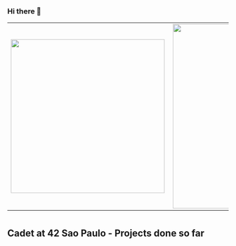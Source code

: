 ### Hi there 👋

<table>
    <tr>
       <td><img width="350px" align="left" src="https://github-readme-stats.vercel.app/api/top-langs/?username=yuh-m&hide=html&layout=compact&theme=dracula" /></td>
      <td><img width="420px" align="left" src="https://github-readme-stats.vercel.app/api?username=yuh-m&theme=dracula"/></td>
    </tr>    
</table>

#
## Cadet at 42 Sao Paulo - Projects done so far
